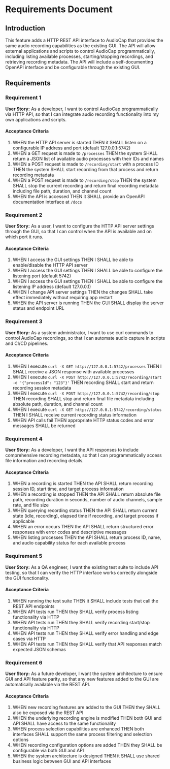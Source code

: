 # Requirements Document

## Introduction

This feature adds a HTTP REST API interface to AudioCap that provides the same audio recording capabilities as the existing GUI. The API will allow external applications and scripts to control AudioCap programmatically, including listing available processes, starting/stopping recordings, and retrieving recording metadata. The API will include a self-documenting OpenAPI interface and be configurable through the existing GUI.

## Requirements

### Requirement 1

**User Story:** As a developer, I want to control AudioCap programmatically via HTTP API, so that I can integrate audio recording functionality into my own applications and scripts.

#### Acceptance Criteria

1. WHEN the HTTP API server is started THEN it SHALL listen on a configurable IP address and port (default 127.0.0.1:5742)
2. WHEN a GET request is made to `/processes` THEN the system SHALL return a JSON list of available audio processes with their IDs and names
3. WHEN a POST request is made to `/recording/start` with a process ID THEN the system SHALL start recording from that process and return recording metadata
4. WHEN a POST request is made to `/recording/stop` THEN the system SHALL stop the current recording and return final recording metadata including file path, duration, and channel count
5. WHEN the API is accessed THEN it SHALL provide an OpenAPI documentation interface at `/docs`

### Requirement 2

**User Story:** As a user, I want to configure the HTTP API server settings through the GUI, so that I can control when the API is available and on which port it runs.

#### Acceptance Criteria

1. WHEN I access the GUI settings THEN I SHALL be able to enable/disable the HTTP API server
2. WHEN I access the GUI settings THEN I SHALL be able to configure the listening port (default 5742)
3. WHEN I access the GUI settings THEN I SHALL be able to configure the listening IP address (default 127.0.0.1)
4. WHEN I change API server settings THEN the changes SHALL take effect immediately without requiring app restart
5. WHEN the API server is running THEN the GUI SHALL display the server status and endpoint URL

### Requirement 3

**User Story:** As a system administrator, I want to use curl commands to control AudioCap recordings, so that I can automate audio capture in scripts and CI/CD pipelines.

#### Acceptance Criteria

1. WHEN I execute `curl -X GET http://127.0.0.1:5742/processes` THEN I SHALL receive a JSON response with available processes
2. WHEN I execute `curl -X POST http://127.0.0.1:5742/recording/start -d '{"processId": "123"}'` THEN recording SHALL start and return recording session metadata
3. WHEN I execute `curl -X POST http://127.0.0.1:5742/recording/stop` THEN recording SHALL stop and return final file metadata including absolute path, duration, and channel count
4. WHEN I execute `curl -X GET http://127.0.0.1:5742/recording/status` THEN I SHALL receive current recording status information
5. WHEN API calls fail THEN appropriate HTTP status codes and error messages SHALL be returned

### Requirement 4

**User Story:** As a developer, I want the API responses to include comprehensive recording metadata, so that I can programmatically access file information and recording details.

#### Acceptance Criteria

1. WHEN a recording is started THEN the API SHALL return recording session ID, start time, and target process information
2. WHEN a recording is stopped THEN the API SHALL return absolute file path, recording duration in seconds, number of audio channels, sample rate, and file size
3. WHEN querying recording status THEN the API SHALL return current state (idle, recording), elapsed time if recording, and target process if applicable
4. WHEN an error occurs THEN the API SHALL return structured error responses with error codes and descriptive messages
5. WHEN listing processes THEN the API SHALL return process ID, name, and audio capability status for each available process

### Requirement 5

**User Story:** As a QA engineer, I want the existing test suite to include API testing, so that I can verify the HTTP interface works correctly alongside the GUI functionality.

#### Acceptance Criteria

1. WHEN running the test suite THEN it SHALL include tests that call the REST API endpoints
2. WHEN API tests run THEN they SHALL verify process listing functionality via HTTP
3. WHEN API tests run THEN they SHALL verify recording start/stop functionality via HTTP
4. WHEN API tests run THEN they SHALL verify error handling and edge cases via HTTP
5. WHEN API tests run THEN they SHALL verify that API responses match expected JSON schemas

### Requirement 6

**User Story:** As a future developer, I want the system architecture to ensure GUI and API feature parity, so that any new features added to the GUI are automatically available via the REST API.

#### Acceptance Criteria

1. WHEN new recording features are added to the GUI THEN they SHALL also be exposed via the REST API
2. WHEN the underlying recording engine is modified THEN both GUI and API SHALL have access to the same functionality
3. WHEN process selection capabilities are enhanced THEN both interfaces SHALL support the same process filtering and selection options
4. WHEN recording configuration options are added THEN they SHALL be configurable via both GUI and API
5. WHEN the system architecture is designed THEN it SHALL use shared business logic between GUI and API interfaces